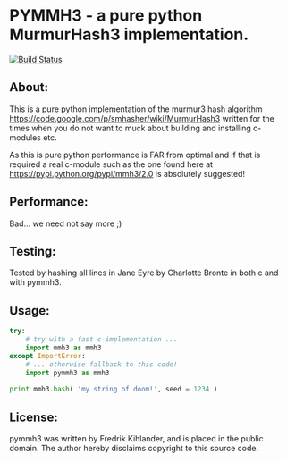 # PYMMH3 - a pure python MurmurHash3 implementation.

[![Build Status](https://travis-ci.org/wc-duck/pymmh3.svg?branch=master)](https://travis-ci.org/wc-duck/pymmh3)

## About:
This is a pure python implementation of the murmur3 hash algorithm <https://code.google.com/p/smhasher/wiki/MurmurHash3>
written for the times when you do not want to muck about building and installing c-modules etc.

As this is pure python performance is FAR from optimal and if that is required a real c-module such as the
one found here at <https://pypi.python.org/pypi/mmh3/2.0> is absolutely suggested!

## Performance:
Bad... we need not say more ;)

## Testing:
Tested by hashing all lines in Jane Eyre by Charlotte Bronte in both c and with pymmh3.

## Usage:
```python
try:
    # try with a fast c-implementation ...
    import mmh3 as mmh3
except ImportError:
    # ... otherwise fallback to this code!
    import pymmh3 as mmh3
    
print mmh3.hash( 'my string of doom!', seed = 1234 )
```

## License:
pymmh3 was written by Fredrik Kihlander, and is placed in the public
domain. The author hereby disclaims copyright to this source code.
